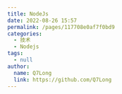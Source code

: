 ```yaml
---
title: NodeJs
date: 2022-08-26 15:57
permalink: /pages/117708e0af7f0bd9
categories:
  - 技术
  - Nodejs
tags:
  - null
author:
  name: Q7Long
  link: https://github.com/Q7Long
---
```

